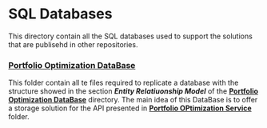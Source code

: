 # SQL Databases
This directory contain all the SQL databases used to support the solutions that are publisehd in other repositories.

### [Portfolio Optimization DataBase](https://github.com/JuanPChicaC/DataBases/tree/main/SQL/Portfolio%20Optimization%20DataBase)
This folder contain all te files required to replicate a database with the structure showed in the section ***Entity Relatiuonship Model*** of the [**Portfolio Optimization DataBase**](https://github.com/JuanPChicaC/DataBases/tree/main/SQL/Portfolio%20Optimization%20DataBase) directory. The main idea of this DataBase is to offer a storage solution for the  API presented in [**Portfolio OPtimization Service**](https://github.com/JuanPChicaC/WebDevelopment/tree/main/API/Portfolio%20Optimization%20Service) folder.
